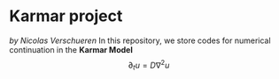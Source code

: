 # Karmar project
*by Nicolas Verschueren*
In this repository, we store codes for numerical continuation in the **Karmar Model**
$$\partial_t u =D \nabla^2 u$$
